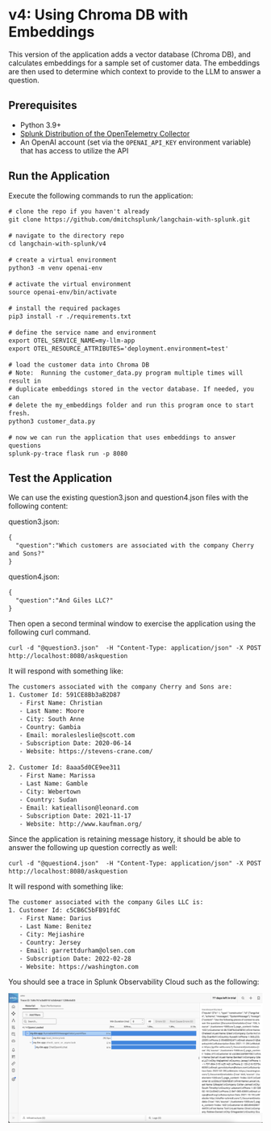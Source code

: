 # v4:  Using Chroma DB with Embeddings

This version of the application adds a vector database (Chroma DB), and calculates embeddings 
for a sample set of customer data.  The embeddings are then used to determine which context 
to provide to the LLM to answer a question. 

## Prerequisites

* Python 3.9+
* [Splunk Distribution of the OpenTelemetry Collector](https://docs.splunk.com/observability/en/gdi/opentelemetry/opentelemetry.html#otel-intro-install) 
* An OpenAI account (set via the `OPENAI_API_KEY` environment variable) that has access to utilize the API

## Run the Application

Execute the following commands to run the application: 

````
# clone the repo if you haven't already
git clone https://github.com/dmitchsplunk/langchain-with-splunk.git

# navigate to the directory repo
cd langchain-with-splunk/v4

# create a virtual environment 
python3 -m venv openai-env

# activate the virtual environment
source openai-env/bin/activate

# install the required packages
pip3 install -r ./requirements.txt

# define the service name and environment
export OTEL_SERVICE_NAME=my-llm-app
export OTEL_RESOURCE_ATTRIBUTES='deployment.environment=test'

# load the customer data into Chroma DB 
# Note:  Running the customer_data.py program multiple times will result in 
# duplicate embeddings stored in the vector database. If needed, you can 
# delete the my_embeddings folder and run this program once to start fresh.
python3 customer_data.py

# now we can run the application that uses embeddings to answer questions 
splunk-py-trace flask run -p 8080
````

## Test the Application

We can use the existing question3.json and question4.json files with the following content: 

question3.json: 
````
{
  "question":"Which customers are associated with the company Cherry and Sons?"
}
````

question4.json: 
````
{
  "question":"And Giles LLC?"
}
````

Then open a second terminal window to exercise the application using the following curl command.

````
curl -d "@question3.json"  -H "Content-Type: application/json" -X POST http://localhost:8080/askquestion
````

It will respond with something like:

````
The customers associated with the company Cherry and Sons are:
1. Customer Id: 591CE8Bb3aB2D87
   - First Name: Christian
   - Last Name: Moore
   - City: South Anne
   - Country: Gambia
   - Email: moralesleslie@scott.com
   - Subscription Date: 2020-06-14
   - Website: https://stevens-crane.com/

2. Customer Id: 8aaa5d0CE9ee311
   - First Name: Marissa
   - Last Name: Gamble
   - City: Webertown
   - Country: Sudan
   - Email: katieallison@leonard.com
   - Subscription Date: 2021-11-17
   - Website: http://www.kaufman.org/
````

Since the application is retaining message history, it should be able to answer the following up 
question correctly as well: 

````
curl -d "@question4.json"  -H "Content-Type: application/json" -X POST http://localhost:8080/askquestion
````

It will respond with something like:

````
The customer associated with the company Giles LLC is:
1. Customer Id: c5CB6C5bFB91fdC
   - First Name: Darius
   - Last Name: Benitez
   - City: Mejiashire
   - Country: Jersey
   - Email: garrettdurham@olsen.com
   - Subscription Date: 2022-02-28
   - Website: https://washington.com
````

You should see a trace in Splunk Observability Cloud such as the following: 

![v4 Trace](./images/v4_trace.png)
